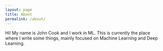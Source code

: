 ```yaml
---
layout: page
title: About
permalink: /about/
---
```


Hi! My name is John Cook and I work in ML. This is currently the place where I write some things, mainly focused on Machine Learning and Deep Learning.


[jekyll-organization]: https://github.com/jekyll
